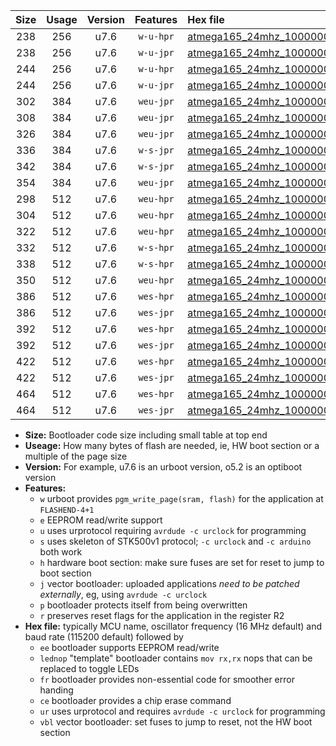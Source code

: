 |Size|Usage|Version|Features|Hex file|
|:-:|:-:|:-:|:-:|:--|
|238|256|u7.6|`w-u-hpr`|[atmega165_24mhz_1000000bps_ur.hex](https://raw.githubusercontent.com/stefanrueger/urboot/main//atmega165_24mhz_1000000bps_ur.hex)|
|238|256|u7.6|`w-u-jpr`|[atmega165_24mhz_1000000bps_ur_vbl.hex](https://raw.githubusercontent.com/stefanrueger/urboot/main//atmega165_24mhz_1000000bps_ur_vbl.hex)|
|244|256|u7.6|`w-u-hpr`|[atmega165_24mhz_1000000bps_lednop_ur.hex](https://raw.githubusercontent.com/stefanrueger/urboot/main//atmega165_24mhz_1000000bps_lednop_ur.hex)|
|244|256|u7.6|`w-u-jpr`|[atmega165_24mhz_1000000bps_lednop_ur_vbl.hex](https://raw.githubusercontent.com/stefanrueger/urboot/main//atmega165_24mhz_1000000bps_lednop_ur_vbl.hex)|
|302|384|u7.6|`weu-jpr`|[atmega165_24mhz_1000000bps_ee_ur_vbl.hex](https://raw.githubusercontent.com/stefanrueger/urboot/main//atmega165_24mhz_1000000bps_ee_ur_vbl.hex)|
|308|384|u7.6|`weu-jpr`|[atmega165_24mhz_1000000bps_ee_lednop_ur_vbl.hex](https://raw.githubusercontent.com/stefanrueger/urboot/main//atmega165_24mhz_1000000bps_ee_lednop_ur_vbl.hex)|
|326|384|u7.6|`weu-jpr`|[atmega165_24mhz_1000000bps_ee_lednop_fr_ur_vbl.hex](https://raw.githubusercontent.com/stefanrueger/urboot/main//atmega165_24mhz_1000000bps_ee_lednop_fr_ur_vbl.hex)|
|336|384|u7.6|`w-s-jpr`|[atmega165_24mhz_1000000bps_vbl.hex](https://raw.githubusercontent.com/stefanrueger/urboot/main//atmega165_24mhz_1000000bps_vbl.hex)|
|342|384|u7.6|`w-s-jpr`|[atmega165_24mhz_1000000bps_lednop_vbl.hex](https://raw.githubusercontent.com/stefanrueger/urboot/main//atmega165_24mhz_1000000bps_lednop_vbl.hex)|
|354|384|u7.6|`weu-jpr`|[atmega165_24mhz_1000000bps_ee_lednop_fr_ce_ur_vbl.hex](https://raw.githubusercontent.com/stefanrueger/urboot/main//atmega165_24mhz_1000000bps_ee_lednop_fr_ce_ur_vbl.hex)|
|298|512|u7.6|`weu-hpr`|[atmega165_24mhz_1000000bps_ee_ur.hex](https://raw.githubusercontent.com/stefanrueger/urboot/main//atmega165_24mhz_1000000bps_ee_ur.hex)|
|304|512|u7.6|`weu-hpr`|[atmega165_24mhz_1000000bps_ee_lednop_ur.hex](https://raw.githubusercontent.com/stefanrueger/urboot/main//atmega165_24mhz_1000000bps_ee_lednop_ur.hex)|
|322|512|u7.6|`weu-hpr`|[atmega165_24mhz_1000000bps_ee_lednop_fr_ur.hex](https://raw.githubusercontent.com/stefanrueger/urboot/main//atmega165_24mhz_1000000bps_ee_lednop_fr_ur.hex)|
|332|512|u7.6|`w-s-hpr`|[atmega165_24mhz_1000000bps.hex](https://raw.githubusercontent.com/stefanrueger/urboot/main//atmega165_24mhz_1000000bps.hex)|
|338|512|u7.6|`w-s-hpr`|[atmega165_24mhz_1000000bps_lednop.hex](https://raw.githubusercontent.com/stefanrueger/urboot/main//atmega165_24mhz_1000000bps_lednop.hex)|
|350|512|u7.6|`weu-hpr`|[atmega165_24mhz_1000000bps_ee_lednop_fr_ce_ur.hex](https://raw.githubusercontent.com/stefanrueger/urboot/main//atmega165_24mhz_1000000bps_ee_lednop_fr_ce_ur.hex)|
|386|512|u7.6|`wes-hpr`|[atmega165_24mhz_1000000bps_ee.hex](https://raw.githubusercontent.com/stefanrueger/urboot/main//atmega165_24mhz_1000000bps_ee.hex)|
|386|512|u7.6|`wes-jpr`|[atmega165_24mhz_1000000bps_ee_vbl.hex](https://raw.githubusercontent.com/stefanrueger/urboot/main//atmega165_24mhz_1000000bps_ee_vbl.hex)|
|392|512|u7.6|`wes-hpr`|[atmega165_24mhz_1000000bps_ee_lednop.hex](https://raw.githubusercontent.com/stefanrueger/urboot/main//atmega165_24mhz_1000000bps_ee_lednop.hex)|
|392|512|u7.6|`wes-jpr`|[atmega165_24mhz_1000000bps_ee_lednop_vbl.hex](https://raw.githubusercontent.com/stefanrueger/urboot/main//atmega165_24mhz_1000000bps_ee_lednop_vbl.hex)|
|422|512|u7.6|`wes-hpr`|[atmega165_24mhz_1000000bps_ee_lednop_fr.hex](https://raw.githubusercontent.com/stefanrueger/urboot/main//atmega165_24mhz_1000000bps_ee_lednop_fr.hex)|
|422|512|u7.6|`wes-jpr`|[atmega165_24mhz_1000000bps_ee_lednop_fr_vbl.hex](https://raw.githubusercontent.com/stefanrueger/urboot/main//atmega165_24mhz_1000000bps_ee_lednop_fr_vbl.hex)|
|464|512|u7.6|`wes-hpr`|[atmega165_24mhz_1000000bps_ee_lednop_fr_ce.hex](https://raw.githubusercontent.com/stefanrueger/urboot/main//atmega165_24mhz_1000000bps_ee_lednop_fr_ce.hex)|
|464|512|u7.6|`wes-jpr`|[atmega165_24mhz_1000000bps_ee_lednop_fr_ce_vbl.hex](https://raw.githubusercontent.com/stefanrueger/urboot/main//atmega165_24mhz_1000000bps_ee_lednop_fr_ce_vbl.hex)|

- **Size:** Bootloader code size including small table at top end
- **Useage:** How many bytes of flash are needed, ie, HW boot section or a multiple of the page size
- **Version:** For example, u7.6 is an urboot version, o5.2 is an optiboot version
- **Features:**
  + `w` urboot provides `pgm_write_page(sram, flash)` for the application at `FLASHEND-4+1`
  + `e` EEPROM read/write support
  + `u` uses urprotocol requiring `avrdude -c urclock` for programming
  + `s` uses skeleton of STK500v1 protocol; `-c urclock` and `-c arduino` both work
  + `h` hardware boot section: make sure fuses are set for reset to jump to boot section
  + `j` vector bootloader: uploaded applications *need to be patched externally*, eg, using `avrdude -c urclock`
  + `p` bootloader protects itself from being overwritten
  + `r` preserves reset flags for the application in the register R2
- **Hex file:** typically MCU name, oscillator frequency (16 MHz default) and baud rate (115200 default) followed by
  + `ee` bootloader supports EEPROM read/write
  + `lednop` "template" bootloader contains `mov rx,rx` nops that can be replaced to toggle LEDs
  + `fr` bootloader provides non-essential code for smoother error handing
  + `ce` bootloader provides a chip erase command
  + `ur` uses urprotocol and requires `avrdude -c urclock` for programming
  + `vbl` vector bootloader: set fuses to jump to reset, not the HW boot section
